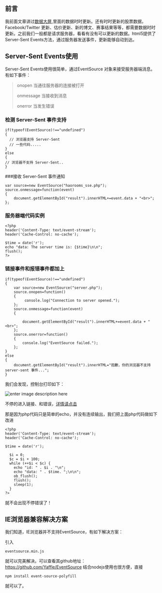 ## 前言
我前面文章讲过[数据大屏][1],里面的数据时时更新。还有时时更新的股票数据，Facebook/Twitter 更新、估价更新、新的博文、赛事结果等等，都需要数据时时更新。之前我们一般都是请求服务器，看看有没有可以更新的数据。html5提供了Server-Sent Events方法，通过服务器发送事件，更新能够自动到达。

## Server-Sent Events使用

Server-Sent Events使用很简单，通过EventSource 对象来接受服务器端消息。有如下事件：

> onopen	当通往服务器的连接被打开
> 
> onmessage	当接收到消息
> 
> onerror	当发生错误

<!--more-->


### 检测 Server-Sent 事件支持

    if(typeof(EventSource)!=="undefined")
    {
      // 浏览器支持 Server-Sent
      // 一些代码.....
    }
    else
    {
    // 浏览器不支持 Server-Sent..
    }

###接收 Server-Sent 事件通知

    var source=new EventSource("haorooms_sse.php");
    source.onmessage=function(event)
    {
        document.getElementById("result").innerHTML+=event.data + "<br>";
    };

### 服务器端代码实例

    <?php 
    header('Content-Type: text/event-stream'); 
    header('Cache-Control: no-cache'); 
    
    $time = date('r'); 
    echo "data: The server time is: {$time}\n\n"; 
    flush(); 
    ?>

### 链接事件和报错事件都加上

    if(typeof(EventSource)!=="undefined")
    {
    	var source=new EventSource("server.php");
    	source.onopen=function()
    	{
    		 console.log("Connection to server opened.");
    	};
    	source.onmessage=function(event)
    	{
    
    		document.getElementById("result").innerHTML+=event.data + "<br>";
    	};
    	source.onerror=function()
    	{
    		console.log("EventSource failed.");
    	};
    }
    else
    {
    	document.getElementById("result").innerHTML="抱歉，你的浏览器不支持 server-sent 事件...";
    }

我们会发现，控制台打印如下：

![enter image description here][2]

不停的进入链接、和错误，[详情请点击][3]

那是因为php代码只是简单的echo，并没有连续输出，我们把上面php代码做如下改进

    <?php 
    header('Content-Type: text/event-stream'); 
    header('Cache-Control: no-cache'); 
    
    $time = date('r'); 
    
      $i = 0;
      $c = $i + 100;
      while (++$i < $c) {
        echo "id: " . $i . "\n";
        echo "data: " . $time. ";\n\n";
        ob_flush();
        flush();
        sleep(1);
      }
    ?>

就不会出现不停错误了！

## IE浏览器兼容解决方案

我们知道，IE浏览器并不支持EventSource，有如下解决方案：

引入

    eventsource.min.js

就可以完美解决。可以查看其github地址：https://github.com/Yaffle/EventSource
结合nodejs使用也很方便，直接

    npm install event-source-polyfill

就可以了。


  [1]: http://www.haorooms.com/post/makebigdata_zj
  [2]: http://www.haorooms.com/uploads/images/errortips.png
  [3]: http://resource.haorooms.com/uploads/demo/other/serversent/